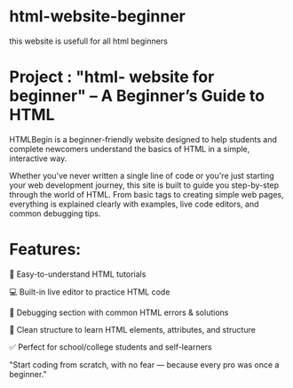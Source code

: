 # html-website-beginner
this website is usefull for all html beginners 
# Project : "html- website for beginner" – A Beginner’s Guide to HTML
HTMLBegin is a beginner-friendly website designed to help students and complete newcomers understand the basics of HTML in a simple, interactive way.

Whether you've never written a single line of code or you're just starting your web development journey, this site is built to guide you step-by-step through the world of HTML. From basic tags to creating simple web pages, everything is explained clearly with examples, live code editors, and common debugging tips.

# Features:
📖 Easy-to-understand HTML tutorials

💻 Built-in live editor to practice HTML code

🐞 Debugging section with common HTML errors & solutions

🧠 Clean structure to learn HTML elements, attributes, and structure

✅ Perfect for school/college students and self-learners

"Start coding from scratch, with no fear — because every pro was once a beginner."

